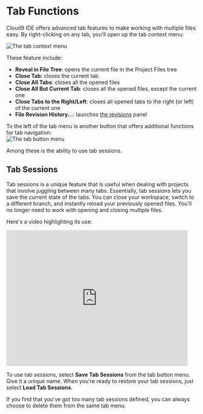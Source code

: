 # Tab Functions

Cloud9 IDE offers advanced tab features to make working with multiple files easy. By right-clicking on any tab, you'll open up the tab context menu:

![The tab context menu](./images/tab_context_menu.png)

These feature include:

* **Reveal in File Tree**: opens the current file in the Project Files tree
* **Close Tab**: closes the current tab
* **Close All Tabs**: closes all the opened files
* **Close All But Current Tab**: closes all the opened files, except the current one
* **Close Tabs to the Right/Left**: closes all opened tabs to the right (or left) of the current one 
* **File Revision History...**: launches [the revisions](./revisions.html) panel


To the left of the tab menu is another button that offers additional functions for tab navigation:  
![The tab button menu](./images/tab_button_menu.png)

Among these is the ability to use tab sessions.
 
## Tab Sessions 

Tab sessions is a unique feature that is useful when dealing with projects that involve juggling between many tabs. Essentially, tab sessions lets you save the current state of the tabs. You can close your workspace, switch to a different branch, and instantly reload your previously opened files. You'll no longer need to work with opening and closing multiple files.

Here's a video highlighting its use:

<iframe width="480" height="360" src="http://www.youtube.com/embed/agUno6WDkAM" frameborder="0" allowfullscreen></iframe>

To use tab sessions, select **Save Tab Sessions** from the tab button menu. Give it a unique name. When you're ready to restore your tab sessions, just select **Load Tab Sessions**. 

If you find that you've got too many tab sessions defined, you can always choose to delete them from the same tab menu.